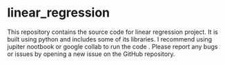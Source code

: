 # linear_regression
This repository contains the source code for linear regression project. 
It is built using python and includes some of its libraries.
I recommend using jupiter nootbook or google collab to run the code .
Please report any bugs or issues by opening a new issue on the GitHub repository.
